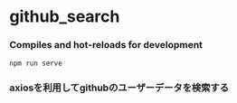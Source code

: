 # github_search

### Compiles and hot-reloads for development
```
npm run serve
```

### axiosを利用してgithubのユーザーデータを検索する


